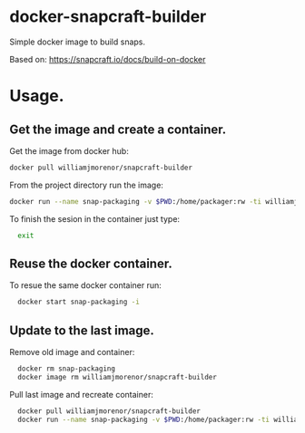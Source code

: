 # docker-snapcraft-builder
Simple docker image to build snaps.

Based on: https://snapcraft.io/docs/build-on-docker

# Usage.

## Get the image and create a container.

Get the image from docker hub:

```bash
docker pull williamjmorenor/snapcraft-builder
```

From the project directory run the image:

```bash
docker run --name snap-packaging -v $PWD:/home/packager:rw -ti williamjmorenor/snapcraft-builder
```

To finish the sesion in the container just type:

```bash
  exit
```

## Reuse the docker container.

To resue the same docker container run:

```bash
  docker start snap-packaging -i
```

## Update to the last image.

Remove old image and container:

```bash
  docker rm snap-packaging
  docker image rm williamjmorenor/snapcraft-builder
```

Pull last image and recreate container:

```bash
  docker pull williamjmorenor/snapcraft-builder
  docker run --name snap-packaging -v $PWD:/home/packager:rw -ti williamjmorenor/snapcraft-builder
```
